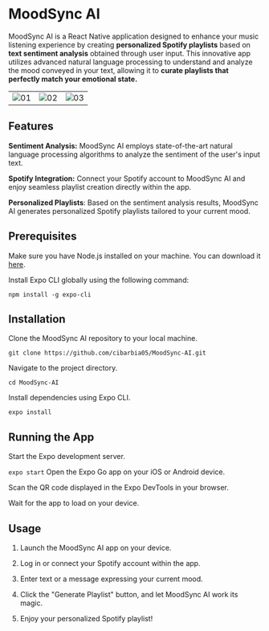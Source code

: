 # MoodSync AI
MoodSync AI is a React Native application designed to enhance your music listening experience by creating **personalized Spotify playlists** based on **text sentiment analysis** obtained through user input. This innovative app utilizes advanced natural language processing to understand and analyze the mood conveyed in your text, allowing it to **curate playlists that perfectly match your emotional state.**

|  |  |  |
|     :---:      |     :---:      |     :---:      |
| ![01](https://github.com/cibarbia05/MoodSync-AI/assets/84081765/9b72b73f-a61a-47e2-8396-1da5393f7837)   | ![02](https://github.com/cibarbia05/MoodSync-AI/assets/84081765/4e59f0af-8503-4d2c-b18e-99563817c6a4)     |![03](https://github.com/cibarbia05/MoodSync-AI/assets/84081765/b6d1d950-407b-43b6-a9c2-bef513ca5b10)    |


## Features
**Sentiment Analysis:** MoodSync AI employs state-of-the-art natural language processing algorithms to analyze the sentiment of the user's input text.

**Spotify Integration:** Connect your Spotify account to MoodSync AI and enjoy seamless playlist creation directly within the app.

**Personalized Playlists**: Based on the sentiment analysis results, MoodSync AI generates personalized Spotify playlists tailored to your current mood.


## Prerequisites
Make sure you have Node.js installed on your machine. You can download it [here](https://nodejs.org/en).

Install Expo CLI globally using the following command:

`npm install -g expo-cli`     

## Installation
Clone the MoodSync AI repository to your local machine.

`git clone https://github.com/cibarbia05/MoodSync-AI.git`

Navigate to the project directory.

`cd MoodSync-AI`

Install dependencies using Expo CLI.

`expo install`


## Running the App
Start the Expo development server.

`expo start`
Open the Expo Go app on your iOS or Android device.

Scan the QR code displayed in the Expo DevTools in your browser.

Wait for the app to load on your device.


## Usage
1. Launch the MoodSync AI app on your device.

2. Log in or connect your Spotify account within the app.

3. Enter text or a message expressing your current mood.

4. Click the "Generate Playlist" button, and let MoodSync AI work its magic.

5. Enjoy your personalized Spotify playlist!
